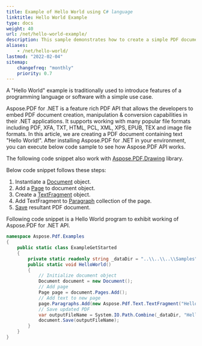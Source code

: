 ```yaml
---
title: Example of Hello World using C# language
linktitle: Hello World Example
type: docs
weight: 40
url: /net/hello-world-example/
description: This sample demonstrates how to create a simple PDF document with text Hello World using Aspose.PDF
aliases:
    - /net/hello-world/
lastmod: "2022-02-04"
sitemap:
    changefreq: "monthly"
    priority: 0.7
---
```

<script type="application/ld+json">
{
    "@context": "https://schema.org",
    "@type": "TechArticle",
    "headline": "Example of Hello World using C# language",
    "alternativeHeadline": "Aspose.PDF C# example",
    "author": {
        "@type": "Person",
        "givenName": "Andriy",
        "familyName": "Andrukhovskiy",
        "url":"https://www.linkedin.com/in/andruhovski/"
    },
    "genre": "pdf document generation",
    "keywords": "pdf, c#, document generation",
    "wordcount": "302",
    "proficiencyLevel":"Beginner",
    "publisher": {
        "@type": "Organization",
        "name": "Aspose.PDF Doc Team",
        "url": "https://products.aspose.com/pdf",
        "logo": "https://www.aspose.cloud/templates/aspose/img/products/pdf/aspose_pdf-for-net.svg",
        "alternateName": "Aspose",
        "sameAs": [
            "https://facebook.com/aspose.pdf/",
            "https://twitter.com/asposepdf",
            "https://www.youtube.com/channel/UCmV9sEg_QWYPi6BJJs7ELOg/featured",
            "https://www.linkedin.com/company/aspose",
            "https://stackoverflow.com/questions/tagged/aspose",
            "https://aspose.quora.com/",
            "https://aspose.github.io/"
        ],
        "contactPoint": [
            {
                "@type": "ContactPoint",
                "telephone": "+1 903 306 1676",
                "contactType": "sales",
                "areaServed": "US",
                "availableLanguage": "en"
            },
            {
                "@type": "ContactPoint",
                "telephone": "+44 141 628 8900",
                "contactType": "sales",
                "areaServed": "GB",
                "availableLanguage": "en"
            },
            {
                "@type": "ContactPoint",
                "telephone": "+61 2 8006 6987",
                "contactType": "sales",
                "areaServed": "AU",
                "availableLanguage": "en"
            }
        ]
    },
    "url": "http://docs.aspose.com/pdf/net/hello-world-example/",
    "mainEntityOfPage": {
        "@type": "WebPage",
        "@id": "http://docs.aspose.com/pdf/net/hello-world-example/"
    },
    "dateModified": "2022-02-04",
    "description": "This sample demonstrates how to create a simple PDF document with text Hello World using Aspose.PDF",
    "articleBody": "A \"Hello World\" example is traditionally used to introduce features of a programming language or software with a simple use case.\nAspose.PDF for .NET is a feature rich PDF API that allows the developers to embed PDF document creation, manipulation & conversion capabilities in their .NET applications. It supports working with many popular file formats including PDF, XFA, TXT, HTML, PCL, XML, XPS, EPUB, TEX and image file formats. In this article, we are creating a PDF document containing text \"Hello World!\". After installing Aspose.PDF for .NET in your environment, you can execute below code sample to see how Aspose.PDF API works.\nBelow code snippet follows these steps:\n1. Instantiate a Document object\n2. Add a Page to document object\n3. Create a TextFragment\n4. Add TextFragment to Paragraph collection of the page\n5. Save resultant PDF document\nFollowing code snippet is a Hello World program to exhibit working of Aspose.PDF for .NET API."
}
</script>

A "Hello World" example is traditionally used to introduce features of a programming language or software with a simple use case.

Aspose.PDF for .NET is a feature rich PDF API that allows the developers to embed PDF document creation, manipulation & conversion capabilities in their .NET applications. It supports working with many popular file formats including PDF, XFA, TXT, HTML, PCL, XML, XPS, EPUB, TEX and image file formats. In this article, we are creating a PDF document containing text "Hello World!". After installing Aspose.PDF for .NET in your environment, you can execute below code sample to see how Aspose.PDF API works.

The following code snippet also work with [Aspose.PDF.Drawing](/pdf/net/drawing/) library.

Below code snippet follows these steps:

1. Instantiate a [Document](https://reference.aspose.com/pdf/net/aspose.pdf/document) object.
1. Add a [Page](https://reference.aspose.com/pdf/net/aspose.pdf/page) to document object.
1. Create a [TextFragment](https://reference.aspose.com/pdf/net/aspose.pdf.text/textfragment) object.
1. Add TextFragment to [Paragraph](https://reference.aspose.com/pdf/net/aspose.pdf/page/properties/paragraphs) collection of the page.
1. [Save](https://reference.aspose.com/pdf/net/aspose.pdf.document/save/methods/4) resultant PDF document.

Following code snippet is a Hello World program to exhibit working of Aspose.PDF for .NET API.

```csharp
namespace Aspose.Pdf.Examples
{
    public static class ExampleGetStarted
    {
        private static readonly string _dataDir = "..\\..\\..\\Samples";
        public static void HelloWorld()
        {
            // Initialize document object
            Document document = new Document();
            // Add page
            Page page = document.Pages.Add();
            // Add text to new page
            page.Paragraphs.Add(new Aspose.Pdf.Text.TextFragment("Hello World!"));
            // Save updated PDF
            var outputFileName = System.IO.Path.Combine(_dataDir, "HelloWorld_out.pdf");
            document.Save(outputFileName);
        }
    }
}
```
